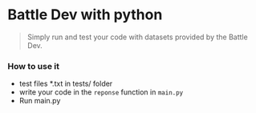 # Battle Dev with python 

> Simply run and test your code with datasets provided by the Battle Dev.


### How to use it 

- test files *.txt in tests/ folder
- write your code in the `reponse` function in `main.py`
- Run main.py

